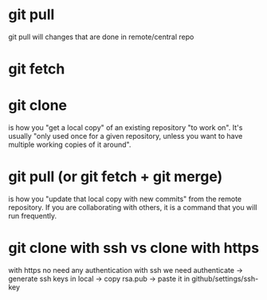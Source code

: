 # git pull
git pull will changes that are done in remote/central repo

# git fetch

# git clone 
is how you "get a local copy" of an existing repository "to work on". 
It's usually "only used once for a given repository, unless you want to have multiple working copies of it around".

# git pull (or git fetch + git merge) 
is how you "update that local copy with new commits" from the remote repository. If you are collaborating with others, it is a command that you will run frequently.

# git clone with ssh vs clone with https
with https no need any authentication
with ssh we need authenticate -> generate ssh keys in local -> copy rsa.pub -> paste it in github/settings/ssh-key

